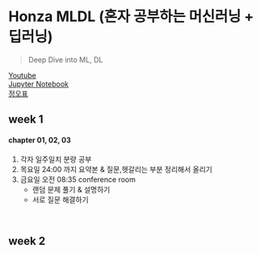 # Honza MLDL (혼자 공부하는 머신러닝 + 딥러닝)
> Deep Dive into ML, DL


[Youtube](https://youtu.be/J6wehCO_c58)
<br>
[Jupyter Notebook](https://github.com/rickiepark/hg-mldl)
<br>
[정오표](https://tensorflow.blog/hg-mldl/)
<br>

## week 1

#### chapter 01, 02, 03
1. 각자 일주일치 분량 공부
2. 목요일 24:00 까지 요약본 & 질문,헷갈리는 부분 정리해서 올리기
3. 금요일 오전 08:35 conference room
   - 랜덤 문제 풀기 & 설명하기
   - 서로 질문 해결하기

<br>

## week 2
